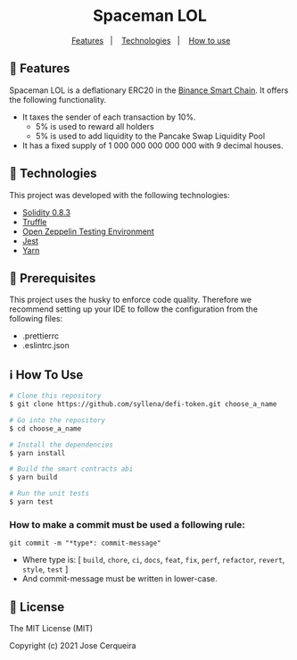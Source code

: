 <h1 align="center">
    <br>
    Spaceman LOL
    <br>
</h1>
<p align="center">
&nbsp;&nbsp;
  <a href="#wrench-features">Features</a>&nbsp;&nbsp;&nbsp;|&nbsp;&nbsp;&nbsp;
  <a href="#rocket-technologies">Technologies</a>&nbsp;&nbsp;&nbsp;|&nbsp;&nbsp;&nbsp;
  <a href="#information_source-how-to-use">How to use</a>&nbsp;&nbsp;
</p>

## :wrench: Features

Spaceman LOL  is a deflationary ERC20 in the [Binance Smart Chain](https://www.binance.org/en/smartChain). It offers the following functionality.

- It taxes the sender of each transaction by 10%.
  - 5% is used to reward all holders
  - 5% is used to add liquidity to the Pancake Swap Liquidity Pool
- It has a fixed supply of 1 000 000 000 000 000 with 9 decimal houses.

## :rocket: Technologies

This project was developed with the following technologies:

- [Solidity 0.8.3](https://docs.soliditylang.org/en/v0.8.3/)
- [Truffle](https://www.trufflesuite.com/)
- [Open Zeppelin Testing Environment](https://docs.openzeppelin.com/test-environment/0.1/)
- [Jest](https://jestjs.io/)
- [Yarn](https://yarnpkg.com/)

## :100: Prerequisites

This project uses the husky to enforce code quality. Therefore we recommend setting up your IDE to follow the configuration from the following files:

- .prettierrc
- .eslintrc.json

## :information_source: How To Use

```bash
# Clone this repository
$ git clone https://github.com/syllena/defi-token.git choose_a_name

# Go into the repository
$ cd choose_a_name

# Install the dependencies
$ yarn install

# Build the smart contracts abi
$ yarn build

# Run the unit tests
$ yarn test

```

### How to make a commit must be used a following rule:

`git commit -m "*type*: commit-message"`

- Where type is: [ `build`, `chore`, `ci`, `docs`, `feat`, `fix`, `perf`, `refactor`, `revert`, `style`, `test` ]
- And commit-message must be written in lower-case.

## :eyes: License

The MIT License (MIT)

Copyright (c) 2021 Jose Cerqueira
